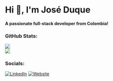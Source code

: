 # Hi 👋, I'm José Duque
#### A passionate full-stack developer from Colombia!

### GitHub Stats:
![](https://github-readme-stats.vercel.app/api?username=duquejo&theme=dark&hide_border=true&include_all_commits=false&count_private=true)<br/>
![](https://github-readme-stats.vercel.app/api/top-langs/?username=duquejo&theme=dark&hide_border=true&include_all_commits=true&count_private=true&layout=compact)

### Socials:
[![LinkedIn](https://img.shields.io/badge/LinkedIn-%230077B5.svg?logo=linkedin&logoColor=white)](https://linkedin.com/in/duquejo)
[![Website](https://img.shields.io/badge/Website%20-gray)](https://www.duquejo.com) 
